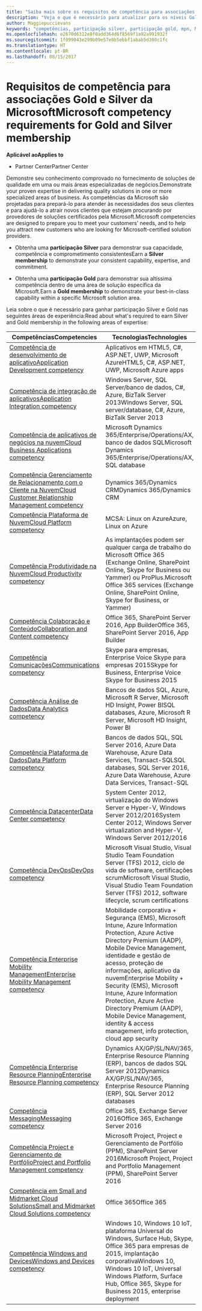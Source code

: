 ```yaml
---
title: "Saiba mais sobre os requisitos de competência para associações Silver e Gold da Microsoft | Partner Center"
description: "Veja o que é necessário para atualizar para os níveis Gold e Silver de participação."
author: Maggiepuccievans
keywords: "competências, participação silver, participação gold, mpn, MAPS, habilidades, Microsoft Partner Network, associação de rede"
ms.openlocfilehash: e2670d6312e8f0add364d6f8569f1a92a991932f
ms.sourcegitcommit: 1f099043e299b09e57e8b5ebbf1abab5d308c1fc
ms.translationtype: HT
ms.contentlocale: pt-BR
ms.lasthandoff: 08/15/2017
---
```

# <a name="microsoft-competency-requirements-for-gold-and-silver-membership"></a><span data-ttu-id="e0c8a-104">Requisitos de competência para associações Gold e Silver da Microsoft</span><span class="sxs-lookup"><span data-stu-id="e0c8a-104">Microsoft competency requirements for Gold and Silver membership</span></span>

**<span data-ttu-id="e0c8a-105">Aplicável ao</span><span class="sxs-lookup"><span data-stu-id="e0c8a-105">Applies to</span></span>**

-  <span data-ttu-id="e0c8a-106">Partner Center</span><span class="sxs-lookup"><span data-stu-id="e0c8a-106">Partner Center</span></span>

<span data-ttu-id="e0c8a-107">Demonstre seu conhecimento comprovado no fornecimento de soluções de qualidade em uma ou mais áreas especializadas de negócios.</span><span class="sxs-lookup"><span data-stu-id="e0c8a-107">Demonstrate your proven expertise in delivering quality solutions in one or more specialized areas of business.</span></span> <span data-ttu-id="e0c8a-108">As competências da Microsoft são projetadas para prepará-lo para atender às necessidades dos seus clientes e para ajudá-lo a atrair novos clientes que estejam procurando por provedores de soluções certificados pela Microsoft.</span><span class="sxs-lookup"><span data-stu-id="e0c8a-108">Microsoft competencies are designed to prepare you to meet your customers’ needs, and to help you attract new customers who are looking for Microsoft-certified solution providers.</span></span>

- <span data-ttu-id="e0c8a-109">Obtenha uma **participação Silver** para demonstrar sua capacidade, competência e comprometimento consistentes</span><span class="sxs-lookup"><span data-stu-id="e0c8a-109">Earn a **Silver membership** to demonstrate your consistent capability, expertise, and commitment.</span></span>

- <span data-ttu-id="e0c8a-110">Obtenha uma **participação Gold** para demonstrar sua altíssima competência dentro de uma área de solução específica da Microsoft.</span><span class="sxs-lookup"><span data-stu-id="e0c8a-110">Earn a **Gold membership** to demonstrate your best-in-class capability within a specific Microsoft solution area.</span></span>

<span data-ttu-id="e0c8a-111">Leia sobre o que é necessário para ganhar participação Silver e Gold nas seguintes áreas de experiência:</span><span class="sxs-lookup"><span data-stu-id="e0c8a-111">Read about what's required to earn Silver and Gold membership in the following areas of expertise:</span></span>


| <span data-ttu-id="e0c8a-112">Competências</span><span class="sxs-lookup"><span data-stu-id="e0c8a-112">Competencies</span></span>  | <span data-ttu-id="e0c8a-113">Tecnologias</span><span class="sxs-lookup"><span data-stu-id="e0c8a-113">Technologies</span></span> |
|   ------------------   |   -------   |
| [<span data-ttu-id="e0c8a-114">Competência de desenvolvimento de aplicativo</span><span class="sxs-lookup"><span data-stu-id="e0c8a-114">Application Development competency</span></span>](competency-application-development.md) | <span data-ttu-id="e0c8a-115">Aplicativos em HTML5, C#, ASP.NET, UWP, Microsoft Azure</span><span class="sxs-lookup"><span data-stu-id="e0c8a-115">HTML5, C#, ASP.NET, UWP, Microsoft Azure apps</span></span> |
| [<span data-ttu-id="e0c8a-116">Competência de integração de aplicativos</span><span class="sxs-lookup"><span data-stu-id="e0c8a-116">Application Integration competency</span></span>](competency-application-integration.md) | <span data-ttu-id="e0c8a-117">Windows Server, SQL Server/banco de dados, C#, Azure, BizTalk Server 2013</span><span class="sxs-lookup"><span data-stu-id="e0c8a-117">Windows Server, SQL server/database, C#, Azure, BizTalk Server 2013</span></span>|
| [<span data-ttu-id="e0c8a-118">Competência de aplicativos de negócios na nuvem</span><span class="sxs-lookup"><span data-stu-id="e0c8a-118">Cloud Business Applications competency</span></span>](competency-cloud-business-applications.md)| <span data-ttu-id="e0c8a-119">Microsoft Dynamics 365/Enterprise/Operations/AX, banco de dados SQL</span><span class="sxs-lookup"><span data-stu-id="e0c8a-119">Microsoft Dynamics 365/Enterprise/Operations/AX, SQL database</span></span> |
| [<span data-ttu-id="e0c8a-120">Competência Gerenciamento de Relacionamento com o Cliente na Nuvem</span><span class="sxs-lookup"><span data-stu-id="e0c8a-120">Cloud Customer Relationship Management competency</span></span>](competency-cloud-customer-relationship-management.md)| <span data-ttu-id="e0c8a-121">Dynamics 365/Dynamics CRM</span><span class="sxs-lookup"><span data-stu-id="e0c8a-121">Dynamics 365/Dynamics CRM</span></span> |
| [<span data-ttu-id="e0c8a-122">Competência Plataforma de Nuvem</span><span class="sxs-lookup"><span data-stu-id="e0c8a-122">Cloud Platform competency</span></span>](competency-cloud-platform.md)| <span data-ttu-id="e0c8a-123">MCSA: Linux on Azure</span><span class="sxs-lookup"><span data-stu-id="e0c8a-123">Azure, Linux on Azure</span></span> |
| [<span data-ttu-id="e0c8a-124">Competência Produtividade na Nuvem</span><span class="sxs-lookup"><span data-stu-id="e0c8a-124">Cloud Productivity competency</span></span>](competency-cloud-productivity.md)| <span data-ttu-id="e0c8a-125">As implantações podem ser qualquer carga de trabalho do Microsoft Office 365 (Exchange Online, SharePoint Online, Skype for Business ou Yammer) ou ProPlus.</span><span class="sxs-lookup"><span data-stu-id="e0c8a-125">Microsoft Office 365 services (Exchange Online, SharePoint Online, Skype for Business, or Yammer)</span></span>|
| [<span data-ttu-id="e0c8a-126">Competência Colaboração e Conteúdo</span><span class="sxs-lookup"><span data-stu-id="e0c8a-126">Collaboration and Content competency</span></span>](competency-collaboration-and-content.md)| <span data-ttu-id="e0c8a-127">Office 365, SharePoint Server 2016, App Builder</span><span class="sxs-lookup"><span data-stu-id="e0c8a-127">Office 365, SharePoint Server 2016, App Builder</span></span> |
| [<span data-ttu-id="e0c8a-128">Competência Comunicações</span><span class="sxs-lookup"><span data-stu-id="e0c8a-128">Communications competency</span></span>](competency-communications.md)| <span data-ttu-id="e0c8a-129">Skype para empresas, Enterprise Voice Skype para empresas 2015</span><span class="sxs-lookup"><span data-stu-id="e0c8a-129">Skype for Business, Enterprise Voice Skype for Business 2015</span></span> |
| [<span data-ttu-id="e0c8a-130">Competência Análise de Dados</span><span class="sxs-lookup"><span data-stu-id="e0c8a-130">Data Analytics competency</span></span>](competency-data-analytics.md)| <span data-ttu-id="e0c8a-131">Bancos de dados SQL, Azure, Microsoft R Server, Microsoft HD Insight, Power BI</span><span class="sxs-lookup"><span data-stu-id="e0c8a-131">SQL databases, Azure, Microsoft R Server, Microsoft HD Insight, Power BI</span></span> |
| [<span data-ttu-id="e0c8a-132">Competência Plataforma de Dados</span><span class="sxs-lookup"><span data-stu-id="e0c8a-132">Data Platform competency</span></span>](competency-data-platform.md)| <span data-ttu-id="e0c8a-133">Bancos de dados SQL, SQL Server 2016, Azure Data Warehouse, Azure Data Services, Transact-SQL</span><span class="sxs-lookup"><span data-stu-id="e0c8a-133">SQL databases, SQL Server 2016, Azure Data Warehouse, Azure Data Services, Transact-SQL</span></span> |
| [<span data-ttu-id="e0c8a-134">Competência Datacenter</span><span class="sxs-lookup"><span data-stu-id="e0c8a-134">Data Center competency</span></span>](competency-datacenter.md)| <span data-ttu-id="e0c8a-135">System Center 2012, virtualização do Windows Server e Hyper-V, Windows Server 2012/2016</span><span class="sxs-lookup"><span data-stu-id="e0c8a-135">System Center 2012, Windows Server virtualization and Hyper-V, Windows Server 2012/2016</span></span> |
| [<span data-ttu-id="e0c8a-136">Competência DevOps</span><span class="sxs-lookup"><span data-stu-id="e0c8a-136">DevOps competency</span></span>](competency-devops.md)| <span data-ttu-id="e0c8a-137">Microsoft Visual Studio, Visual Studio Team Foundation Server (TFS) 2012, ciclo de vida de software, certificações scrum</span><span class="sxs-lookup"><span data-stu-id="e0c8a-137">Microsoft Visual Studio, Visual Studio Team Foundation Server (TFS) 2012, software lifecycle, scrum certifications</span></span> |
| [<span data-ttu-id="e0c8a-138">Competência Enterprise Mobility Management</span><span class="sxs-lookup"><span data-stu-id="e0c8a-138">Enterprise Mobility Management competency</span></span>](competency-enterprise-mobility-management.md)| <span data-ttu-id="e0c8a-139">Mobilidade corporativa + Segurança (EMS), Microsoft Intune, Azure Information Protection, Azure Active Directory Premium (AADP), Mobile Device Management, identidade e gestão de acesso, proteção de informações, aplicativo da nuvem</span><span class="sxs-lookup"><span data-stu-id="e0c8a-139">Enterprise Mobility + Security (EMS), Microsoft Intune, Azure Information Protection, Azure Active Directory Premium (AADP), Mobile Device Management, identity & access management, info protection, cloud app security</span></span> |
| [<span data-ttu-id="e0c8a-140">Competência Enterprise Resource Planning</span><span class="sxs-lookup"><span data-stu-id="e0c8a-140">Enterprise Resource Planning competency</span></span>](competency-enterprise-resource-planning.md)| <span data-ttu-id="e0c8a-141">Dynamics AX/GP/SL/NAV/365, Enterprise Resource Planning (ERP), bancos de dados SQL Server 2012</span><span class="sxs-lookup"><span data-stu-id="e0c8a-141">Dynamics AX/GP/SL/NAV/365, Enterprise Resource Planning (ERP), SQL Server 2012 databases</span></span>  |
| [<span data-ttu-id="e0c8a-142">Competência Messaging</span><span class="sxs-lookup"><span data-stu-id="e0c8a-142">Messaging competency</span></span>](competency-messaging.md)| <span data-ttu-id="e0c8a-143">Office 365, Exchange Server 2016</span><span class="sxs-lookup"><span data-stu-id="e0c8a-143">Office 365, Exchange Server 2016</span></span> |
| [<span data-ttu-id="e0c8a-144">Competência Project e Gerenciamento de Portfólio</span><span class="sxs-lookup"><span data-stu-id="e0c8a-144">Project and Portfolio Management competency</span></span>](competency-project-and-portfolio-management.md)| <span data-ttu-id="e0c8a-145">Microsoft Project, Project e Gerenciamento de Portfólio (PPM), SharePoint Server 2016</span><span class="sxs-lookup"><span data-stu-id="e0c8a-145">Microsoft Project, Project and Portfolio Management (PPM), SharePoint Server 2016</span></span>|
| [<span data-ttu-id="e0c8a-146">Competência em Small and Midmarket Cloud Solutions</span><span class="sxs-lookup"><span data-stu-id="e0c8a-146">Small and Midmarket Cloud Solutions competency</span></span>](competency-small-and-midmarket-cloud-solutions.md)| <span data-ttu-id="e0c8a-147">Office 365</span><span class="sxs-lookup"><span data-stu-id="e0c8a-147">Office 365</span></span> |
| [<span data-ttu-id="e0c8a-148">Competência Windows and Devices</span><span class="sxs-lookup"><span data-stu-id="e0c8a-148">Windows and Devices competency</span></span>](competency-windows-and-devices.md)| <span data-ttu-id="e0c8a-149">Windows 10, Windows 10 IoT, plataforma Universal do Windows, Surface Hub, Skype, Office 365 para empresas de 2015, implantação corporativa</span><span class="sxs-lookup"><span data-stu-id="e0c8a-149">Windows 10, Windows 10 IoT, Universal Windows Platform, Surface Hub, Office 365, Skype for Business 2015, enterprise deployment</span></span> |